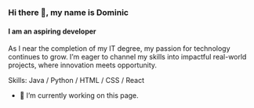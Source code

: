 ### Hi there 👋, my name is Dominic
#### I am an aspiring developer
As I near the completion of my IT degree, my passion for technology continues to grow. I’m eager to channel my skills into impactful real-world projects, where innovation meets opportunity.

Skills: Java / Python / HTML / CSS / React

- 🔭 I’m currently working on this page. 




